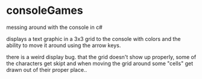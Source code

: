 # consoleGames
messing around with the console in c#


displays a text graphic in a 3x3 grid to the console with colors and the ability to move it around using the arrow keys.

there is a weird display bug. that the grid doesn't show up properly, some of the characters get skipt 
and when moving the grid around some "cells" get drawn out of their proper place.. 
